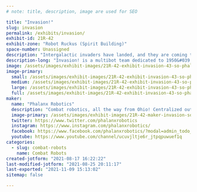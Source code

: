 ```yaml
---
# note: title, description, image are used for SEO

title: "Invasion!"
slug: invasion
permalink: /exhibits/invasion/
exhibit-id: 21R-42
exhibit-zone: "Robot Ruckus (Spirit Building)"
space-number: Unassigned
description: "Intergalactic invaders have landed, and they are coming to Florida! "
description-long: "Invasion! is a multibot team dedicated to 1950&#039;s sci-fi horror. It is created to attack opponents from all angles, with 0 weakness. "
image: /assets/images/exhibit-images/21R-42-exhibit-invasion-43-so-phalanxrobotics-logo-9535-large.jpg
image-primary: 
  small: /assets/images/exhibit-images/21R-42-exhibit-invasion-43-so-phalanxrobotics-logo-9535-small.jpg
  medium: /assets/images/exhibit-images/21R-42-exhibit-invasion-43-so-phalanxrobotics-logo-9535-medium.jpg
  large: /assets/images/exhibit-images/21R-42-exhibit-invasion-43-so-phalanxrobotics-logo-9535-large.jpg
  full: /assets/images/exhibit-images/21R-42-exhibit-invasion-43-so-phalanxrobotics-logo-9535-full.jpg
maker: 
  name: "Phalanx Robotics"
  description: "Combat robotics, all the way from Ohio! Centralized out of the University of Akron, we are a combat robotics team comprised mostly of students/alumni. "
  image-primary: /assets/images/exhibit-images/21R-42-maker-invasion-so-phalanxrobotics-logo-medium.jpg
  twitter: https://www.twitter.com/phalanxrobotics
  instagram: https://www.instagram.com/phalanxrobotics/
  facebook: https://www.facebook.com/phalanxrobotics/?modal=admin_todo_tour
  youtube: https://www.youtube.com/channel/ucuvjltje6r_jtpqpuwuef1q
categories: 
  - slug: combat-robots
    name: Combat Robots
created-jotform: "2021-08-17 16:22:22"
last-modified-jotform: "2021-08-25 20:11:17"
last-exported: "2021-11-09 15:13:02"
sitemap: false

---
```


